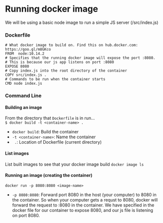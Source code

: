# Running docker image

We will be using a basic node image to run a simple JS server (/src/index.js)  

### Dockerfile

```
# What docker image to build on. Find this on hub.docker.com: https://goo.gl/m8GKco
FROM  node:10.14.2
# Specifies that the running docker image will expose the port :8080.
# This is because our js app listens on port :8080
EXPOSE 8080
# Copy index.js into the root directory of the container
COPY src/index.js .
# Commands to be run when the container starts
CMD node index.js
```


### Command Line

#### Building an image
From the directory that ```Dockerfile``` is in run...  
```$ docker build -t <container-name> .```  
- ```docker build```: Build the container
- ```-t <container-name>```: Name the container
- ``` .```: Location of Dockerfile (current directory)  

#### List images
List built images to see that your docker image build
```docker image ls```  

#### Running an image (creating the container)
```docker run -p 8080:8080 <image-name>```
- ```-p 8080:8080```: Forward port 8080 in the host (your computer) to 8080 in 
the container. So when your computer gets a requst to 8080, docker will forward
the request to :8080 in the container. We have specified in the docker file for 
our container to expose 8080, and our js file is listening on port 8080.



















